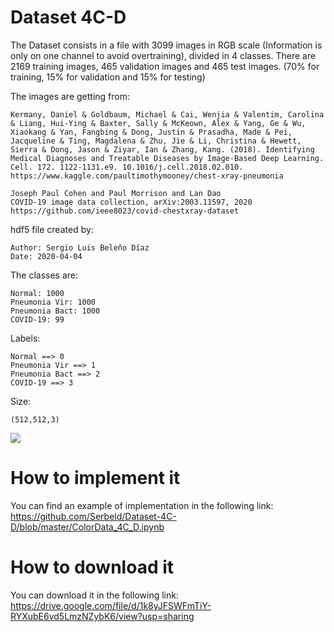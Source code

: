 # Dataset 4C-D

The Dataset consists in a file with 3099 images in RGB scale  (Information is only on one channel to avoid overtraining), divided in 4 classes. There are 2169 training images, 465 validation images and 465 test images. (70% for training, 15% for validation and 15% for testing)

The images are getting from:

    Kermany, Daniel & Goldbaum, Michael & Cai, Wenjia & Valentim, Carolina & Liang, Hui-Ying & Baxter, Sally & McKeown, Alex & Yang, Ge & Wu, Xiaokang & Yan, Fangbing & Dong, Justin & Prasadha, Made & Pei, Jacqueline & Ting, Magdalena & Zhu, Jie & Li, Christina & Hewett, Sierra & Dong, Jason & Ziyar, Ian & Zhang, Kang. (2018). Identifying Medical Diagnoses and Treatable Diseases by Image-Based Deep Learning. Cell. 172. 1122-1131.e9. 10.1016/j.cell.2018.02.010. 
    https://www.kaggle.com/paultimothymooney/chest-xray-pneumonia 
    
    Joseph Paul Cohen and Paul Morrison and Lan Dao
    COVID-19 image data collection, arXiv:2003.11597, 2020
    https://github.com/ieee8023/covid-chestxray-dataset

hdf5 file created by:

    Author: Sergio Luis Beleño Díaz
    Date: 2020-04-04

The classes are:

    Normal: 1000
    Pneumonia Vir: 1000
    Pneumonia Bact: 1000
    COVID-19: 99

Labels:

    Normal ==> 0
    Pneumonia Vir ==> 1
    Pneumonia Bact ==> 2
    COVID-19 ==> 3
    
Size:

    (512,512,3)
    

<img src="índice_2.png" />


# How to implement it

You can find an example of implementation in the following link: 
https://github.com/Serbeld/Dataset-4C-D/blob/master/ColorData_4C_D.ipynb

# How to download it

You can download it in the following link: 
https://drive.google.com/file/d/1k8yJFSWFmTiY-RYXubE6vd5LmzNZybK6/view?usp=sharing
